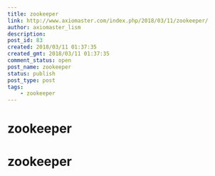 ```yaml
---
title: zookeeper
link: http://www.axiomaster.com/index.php/2018/03/11/zookeeper/
author: axiomaster_lism
description: 
post_id: 83
created: 2018/03/11 01:37:35
created_gmt: 2018/03/11 01:37:35
comment_status: open
post_name: zookeeper
status: publish
post_type: post
tags:
    - zookeeper
---
```


# zookeeper

# zookeeper